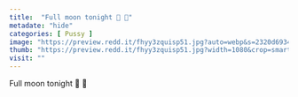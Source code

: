 ```yaml
---
title:  "Full moon tonight 🌚 🌝"
metadate: "hide"
categories: [ Pussy ]
image: "https://preview.redd.it/fhyy3zquisp51.jpg?auto=webp&s=2320d6934fd1ac0885c79374baf6bae4dd90b29b"
thumb: "https://preview.redd.it/fhyy3zquisp51.jpg?width=1080&crop=smart&auto=webp&s=38eb24731ebed9687b3d5df5c4a3a6a045369b2e"
visit: ""
---
```

Full moon tonight 🌚 🌝
